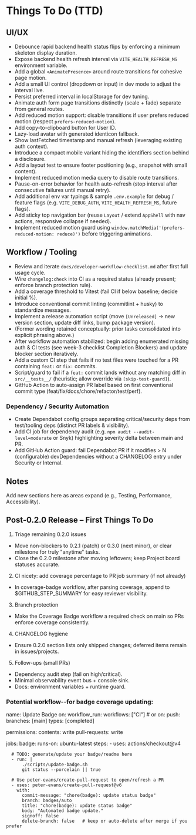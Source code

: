 # Things To Do (TTD)

## UI/UX

-   Debounce rapid backend health status flips by enforcing a minimum skeleton display duration.
-   Expose backend health refresh interval via `VITE_HEALTH_REFRESH_MS` environment variable.
-   Add a global `<AnimatePresence>` around route transitions for cohesive page motion.
-   Add a small UI control (dropdown or input) in dev mode to adjust the interval live.
-   Persist preferred interval in localStorage for dev tuning.
-   Animate auth form page transitions distinctly (scale + fade) separate from general routes.
-   Add reduced motion support: disable transitions if user prefers reduced motion (respect `prefers-reduced-motion`).
-   Add copy-to-clipboard button for User ID.
-   Lazy-load avatar with generated identicon fallback.
-   Show lastFetched timestamp and manual refresh (leveraging existing auth context).
-   Introduce a compact mobile variant hiding the identifiers section behind a disclosure.
-   Add a layout test to ensure footer positioning (e.g., snapshot with small content).
-   Implement reduced motion media query to disable route transitions.
-   Pause-on-error behavior for health auto-refresh (stop interval after consecutive failures until manual retry).
-   Add additional env var typings & sample `.env.example` for debug / feature flags (e.g. `VITE_DEBUG_AUTH`, `VITE_HEALTH_REFRESH_MS`, future flags).
-   Add sticky top navigation bar (reuse `Layout` / extend `AppShell` with nav actions, responsive collapse if needed).
-   Implement reduced motion guard using `window.matchMedia('(prefers-reduced-motion: reduce)')` before triggering animations.

## Workflow / Tooling

-   Review and iterate `docs/developer-workflow-checklist.md` after first full usage cycle.
-   Wire `changelog:check` into CI as a required status (already present; enforce branch protection rule).
-   Add a coverage threshold to Vitest (fail CI if below baseline; decide initial %).
-   Introduce conventional commit linting (commitlint + husky) to standardize messages.
-   Implement a release automation script (move `[Unreleased]` → new version section, update diff links, bump package version).
-   (Former wording retained conceptually: prior tasks consolidated into explicit phrasing above.)
-   After workflow automation stabilized: begin adding enumerated missing auth & CI tests (see week-3 checklist Completion Blockers) and update blocker section iteratively.
-   Add a custom CI step that fails if no test files were touched for a PR containing `feat:` or `fix:` commits.
-   Script/guard to fail if a `feat:` commit lands without any matching diff in `src/__tests__/` (heuristic; allow override via `[skip-test-guard]`).
-   GitHub Action to auto-assign PR label based on first conventional commit type (feat/fix/docs/chore/refactor/test/perf).
    
### Dependency / Security Automation

-   Create Dependabot config groups separating critical/security deps from test/tooling deps (distinct PR labels & visibility).
-   Add CI job for dependency audit (e.g. `npm audit --audit-level=moderate` or Snyk) highlighting severity delta between main and PR.
-   Add GitHub Action guard: fail Dependabot PR if it modifies > N (configurable) devDependencies without a CHANGELOG entry under Security or Internal.

## Notes

Add new sections here as areas expand (e.g., Testing, Performance, Accessibility).


## Post-0.2.0 Release – First Things To Do

1) Triage remaining 0.2.0 issues
  - Move non-blockers to 0.2.1 (patch) or 0.3.0 (next minor), or clear milestone for truly "anytime" tasks.
  - Close the 0.2.0 milestone after moving leftovers; keep Project board statuses accurate.

2) CI nicety: add coverage percentage to PR job summary (if not already)
  - In coverage-badge workflow, after parsing coverage, append to $GITHUB_STEP_SUMMARY for easy reviewer visibility.

3) Branch protection
  - Make the Coverage Badge workflow a required check on main so PRs enforce coverage consistently.

4) CHANGELOG hygiene
  - Ensure 0.2.0 section lists only shipped changes; deferred items remain in issues/projects.

5) Follow-ups (small PRs)
  - Dependency audit step (fail on high/critical).
  - Minimal observability event bus + console sink.
  - Docs: environment variables + runtime guard.


### Potential workflow--for badge coverage updating:

name: Update Badge
on:
  workflow_run:
    workflows: ["CI"]   # or on: push: branches: [main]
    types: [completed]

permissions:
  contents: write
  pull-requests: write

jobs:
  badge:
    runs-on: ubuntu-latest
    steps:
      - uses: actions/checkout@v4

      # TODO: generate/update your badge/readme here
      - run: |
          ./scripts/update-badge.sh
          git status --porcelain || true

      # Use peter-evans/create-pull-request to open/refresh a PR
      - uses: peter-evans/create-pull-request@v6
        with:
          commit-message: "chore(badge): update status badge"
          branch: badges/auto
          title: "chore(badge): update status badge"
          body: "Automated badge update."
          signoff: false
          delete-branch: false   # keep or auto-delete after merge if you prefer
